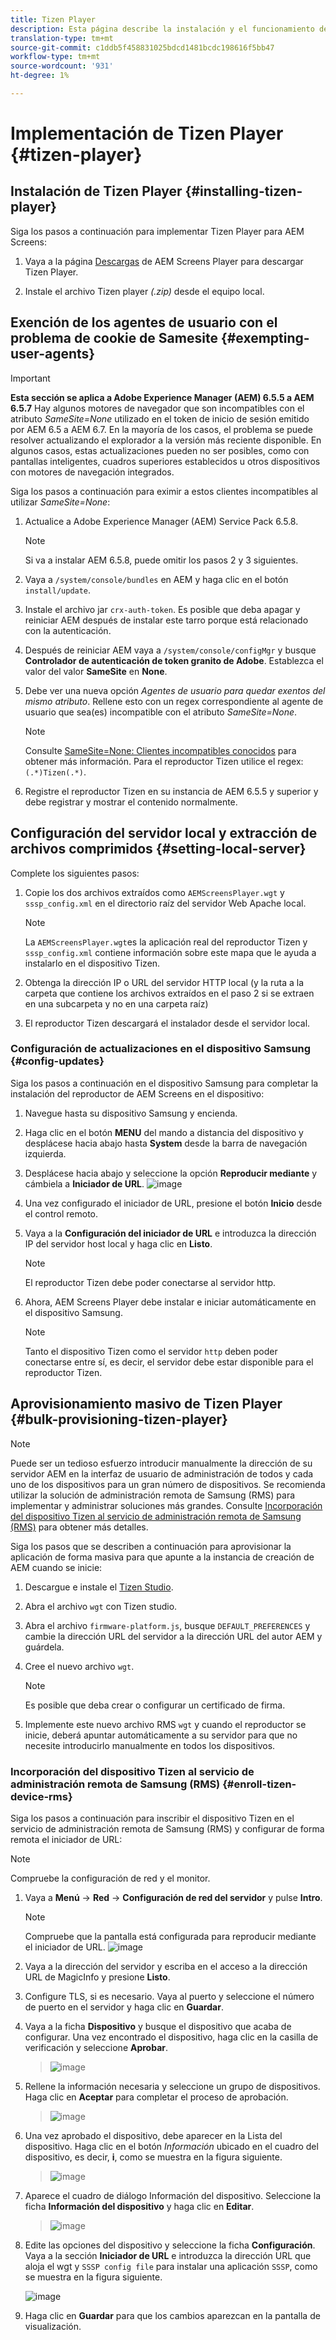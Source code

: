 ```yaml
---
title: Tizen Player
description: Esta página describe la instalación y el funcionamiento de Tizen Player.
translation-type: tm+mt
source-git-commit: c1ddb5f458831025bdcd1481bcdc198616f5bb47
workflow-type: tm+mt
source-wordcount: '931'
ht-degree: 1%

---
```



# Implementación de Tizen Player {#tizen-player}

## Instalación de Tizen Player {#installing-tizen-player}

Siga los pasos a continuación para implementar Tizen Player para AEM Screens:

1. Vaya a la página [Descargas](https://download.macromedia.com/screens/) de AEM Screens Player para descargar Tizen Player.

1. Instale el archivo Tizen player *(.zip)* desde el equipo local.

## Exención de los agentes de usuario con el problema de cookie de Samesite {#exempting-user-agents}

>[!IMPORTANT]
>**Esta sección se aplica a Adobe Experience Manager (AEM) 6.5.5 a AEM 6.5.7**
>Hay algunos motores de navegador que son incompatibles con el atributo *SameSite=None* utilizado en el token de inicio de sesión emitido por AEM 6.5 a AEM 6.7. En la mayoría de los casos, el problema se puede resolver actualizando el explorador a la versión más reciente disponible. En algunos casos, estas actualizaciones pueden no ser posibles, como con pantallas inteligentes, cuadros superiores establecidos u otros dispositivos con motores de navegación integrados.

Siga los pasos a continuación para eximir a estos clientes incompatibles al utilizar *SameSite=None*:

1. Actualice a Adobe Experience Manager (AEM) Service Pack 6.5.8.

   >[!NOTE]
   >Si va a instalar AEM 6.5.8, puede omitir los pasos 2 y 3 siguientes.

1. Vaya a `/system/console/bundles` en AEM y haga clic en el botón `install/update`.

1. Instale el archivo jar `crx-auth-token`. Es posible que deba apagar y reiniciar AEM después de instalar este tarro porque está relacionado con la autenticación.

1. Después de reiniciar AEM vaya a `/system/console/configMgr` y busque **Controlador de autenticación de token granito de Adobe**. Establezca el valor del valor **SameSite** en **None**.

1. Debe ver una nueva opción *Agentes de usuario para quedar exentos del mismo atributo*. Rellene esto con un regex correspondiente al agente de usuario que sea(es) incompatible con el atributo *SameSite=None*.
   >[!NOTE]
   >Consulte [SameSite=None: Clientes incompatibles conocidos](https://www.chromium.org/updates/same-site/incompatible-clients) para obtener más información. Para el reproductor Tizen utilice el regex: `(.*)Tizen(.*)`.

1. Registre el reproductor Tizen en su instancia de AEM 6.5.5 y superior y debe registrar y mostrar el contenido normalmente.


## Configuración del servidor local y extracción de archivos comprimidos {#setting-local-server}

Complete los siguientes pasos:

1. Copie los dos archivos extraídos como `AEMScreensPlayer.wgt` y `sssp_config.xml` en el directorio raíz del servidor Web Apache local.

   >[!NOTE]
   >La `AEMScreensPlayer.wgt`es la aplicación real del reproductor Tizen y `sssp_config.xml` contiene información sobre este mapa que le ayuda a instalarlo en el dispositivo Tizen.

1. Obtenga la dirección IP o URL del servidor HTTP local (y la ruta a la carpeta que contiene los archivos extraídos en el paso 2 si se extraen en una subcarpeta y no en una carpeta raíz)

1. El reproductor Tizen descargará el instalador desde el servidor local.

### Configuración de actualizaciones en el dispositivo Samsung {#config-updates}

Siga los pasos a continuación en el dispositivo Samsung para completar la instalación del reproductor de AEM Screens en el dispositivo:

1. Navegue hasta su dispositivo Samsung y encienda.

1. Haga clic en el botón **MENU** del mando a distancia del dispositivo y desplácese hacia abajo hasta **System** desde la barra de navegación izquierda.

1. Desplácese hacia abajo y seleccione la opción **Reproducir mediante** y cámbiela a **Iniciador de URL**.
   ![image](/help/user-guide/assets/tizen/rms-2.png)

1. Una vez configurado el iniciador de URL, presione el botón **Inicio** desde el control remoto.

1. Vaya a la **Configuración del iniciador de URL** e introduzca la dirección IP del servidor host local y haga clic en **Listo**.
   >[!NOTE]
   >El reproductor Tizen debe poder conectarse al servidor http.

1. Ahora, AEM Screens Player debe instalar e iniciar automáticamente en el dispositivo Samsung.

   >[!NOTE]
   >Tanto el dispositivo Tizen como el servidor `http` deben poder conectarse entre sí, es decir, el servidor debe estar disponible para el reproductor Tizen.

## Aprovisionamiento masivo de Tizen Player {#bulk-provisioning-tizen-player}

>[!NOTE]
>Puede ser un tedioso esfuerzo introducir manualmente la dirección de su servidor AEM en la interfaz de usuario de administración de todos y cada uno de los dispositivos para un gran número de dispositivos. Se recomienda utilizar la solución de administración remota de Samsung (RMS) para implementar y administrar soluciones más grandes. Consulte [Incorporación del dispositivo Tizen al servicio de administración remota de Samsung (RMS)](#enroll-tizen-device-rm) para obtener más detalles.

Siga los pasos que se describen a continuación para aprovisionar la aplicación de forma masiva para que apunte a la instancia de creación de AEM cuando se inicie:

1. Descargue e instale el [Tizen Studio](https://developer.tizen.org/development/tizen-studio/download).
1. Abra el archivo `wgt` con Tizen studio.
1. Abra el archivo `firmware-platform.js`, busque `DEFAULT_PREFERENCES` y cambie la dirección URL del servidor a la dirección URL del autor AEM y guárdela.
1. Cree el nuevo archivo `wgt`.

   >[!NOTE]
   >Es posible que deba crear o configurar un certificado de firma.

1. Implemente este nuevo archivo RMS `wgt` y cuando el reproductor se inicie, deberá apuntar automáticamente a su servidor para que no necesite introducirlo manualmente en todos los dispositivos.

### Incorporación del dispositivo Tizen al servicio de administración remota de Samsung (RMS) {#enroll-tizen-device-rms}

Siga los pasos a continuación para inscribir el dispositivo Tizen en el servicio de administración remota de Samsung (RMS) y configurar de forma remota el iniciador de URL:

>[!NOTE]
>Compruebe la configuración de red y el monitor.

1. Vaya a **Menú** -> **Red** -> **Configuración de red del servidor** y pulse **Intro**.

   >[!NOTE]
   >Compruebe que la pantalla está configurada para reproducir mediante el iniciador de URL.
   >![image](/help/user-guide/assets/tizen/rms-2.png)

1. Vaya a la dirección del servidor y escriba en el acceso a la dirección URL de MagicInfo y presione **Listo**.

1. Configure TLS, si es necesario. Vaya al puerto y seleccione el número de puerto en el servidor y haga clic en **Guardar**.

1. Vaya a la ficha **Dispositivo** y busque el dispositivo que acaba de configurar. Una vez encontrado el dispositivo, haga clic en la casilla de verificación y seleccione **Aprobar**.

   >![image](/help/user-guide/assets/tizen/rms-3.png)

1. Rellene la información necesaria y seleccione un grupo de dispositivos. Haga clic en **Aceptar** para completar el proceso de aprobación.

   >![image](/help/user-guide/assets/tizen/rms-7.png)

1. Una vez aprobado el dispositivo, debe aparecer en la Lista del dispositivo. Haga clic en el botón *Información* ubicado en el cuadro del dispositivo, es decir, **i**, como se muestra en la figura siguiente.

   >![image](/help/user-guide/assets/tizen/rms-6.png)

1. Aparece el cuadro de diálogo Información del dispositivo. Seleccione la ficha **Información del dispositivo** y haga clic en **Editar**.

   >![image](/help/user-guide/assets/tizen/rms-5.png)

1. Edite las opciones del dispositivo y seleccione la ficha **Configuración**. Vaya a la sección **Iniciador de URL** e introduzca la dirección URL que aloja el wgt y `SSSP config file` para instalar una aplicación `SSSP`, como se muestra en la figura siguiente.

   ![image](/help/user-guide/assets/tizen/rms-9.png)

1. Haga clic en **Guardar** para que los cambios aparezcan en la pantalla de visualización.




